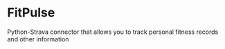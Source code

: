# FitPulse
Python-Strava connector that allows you to track personal fitness records and other information
